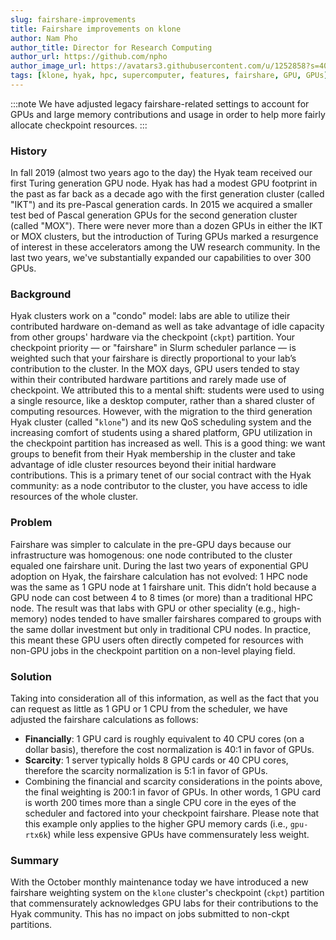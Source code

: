 ```yaml
---
slug: fairshare-improvements
title: Fairshare improvements on klone
author: Nam Pho
author_title: Director for Research Computing
author_url: https://github.com/npho
author_image_url: https://avatars3.githubusercontent.com/u/1252858?s=400&v=4
tags: [klone, hyak, hpc, supercomputer, features, fairshare, GPU, GPUs]
---
```


:::note
We have adjusted legacy fairshare-related settings to account for GPUs and large memory contributions and usage in order to help more fairly allocate checkpoint resources.
:::

### History

In fall 2019 (almost two years ago to the day) the Hyak team received our first Turing generation GPU node. Hyak has had a modest GPU footprint in the past as far back as a decade ago with the first generation cluster (called "IKT") and its pre-Pascal generation cards. In 2015 we acquired a smaller test bed of Pascal generation GPUs for the second generation cluster (called "MOX"). There were never more than a dozen GPUs in either the IKT or MOX clusters, but the introduction of Turing GPUs marked a resurgence of interest in these accelerators among the UW research community. In the last two years, we've substantially expanded our capabilities to over 300 GPUs.

### Background

Hyak clusters work on a "condo" model: labs are able to utilize their contributed hardware on-demand as well as take advantage of idle capacity from other groups' hardware via the checkpoint (`ckpt`) partition. Your checkpoint priority — or "fairshare" in Slurm scheduler parlance — is weighted such that your fairshare is directly proportional to your lab’s contribution to the cluster. In the MOX days, GPU users tended to stay within their contributed hardware partitions and rarely made use of checkpoint. We attributed this to a mental shift: students were used to using a single resource, like a desktop computer, rather than a shared cluster of computing resources. However, with the migration to the third generation Hyak cluster (called "`klone`") and its new QoS scheduling system and the increasing comfort of students using a shared platform, GPU utilization in the checkpoint partition has increased as well. This is a good thing: we want groups to benefit from their Hyak membership in the cluster and take advantage of idle cluster resources beyond their initial hardware contributions. This is a primary tenet of our social contract with the Hyak community: as a node contributor to the cluster, you have access to idle resources of the whole cluster.

### Problem

Fairshare was simpler to calculate in the pre-GPU days because our infrastructure was homogenous: one node contributed to the cluster equaled one fairshare unit. During the last two years of exponential GPU adoption on Hyak, the fairshare calculation has not evolved: 1 HPC node was the same as 1 GPU node at 1 fairshare unit. This didn’t hold because a GPU node can cost between 4 to 8 times (or more) than a traditional HPC node. The result was that labs with GPU or other speciality (e.g., high-memory) nodes tended to have smaller fairshares compared to groups with the same dollar investment but only in traditional CPU nodes. In practice, this meant these GPU users often directly competed for resources with non-GPU jobs in the checkpoint partition on a non-level playing field.

### Solution

Taking into consideration all of this information, as well as the fact that you can request as little as 1 GPU or 1 CPU from the scheduler, we have adjusted the fairshare calculations as follows:
* **Financially**: 1 GPU card is roughly equivalent to 40 CPU cores (on a dollar basis), therefore the cost normalization is 40:1 in favor of GPUs. 
* **Scarcity**: 1 server typically holds 8 GPU cards or 40 CPU cores, therefore the scarcity normalization is 5:1 in favor of GPUs.
* Combining the financial and scarcity considerations in the points above, the final weighting is 200:1 in favor of GPUs. In other words, 1 GPU card is worth 200 times more than a single CPU core in the eyes of the scheduler and factored into your checkpoint fairshare. Please note that this example only applies to the higher GPU memory cards (i.e., `gpu-rtx6k`) while less expensive GPUs have commensurately less weight.

### Summary

With the October monthly maintenance today we have introduced a new fairshare weighting system on the `klone` cluster's checkpoint (`ckpt`) partition that commensurately acknowledges GPU labs for their contributions to the Hyak community. This has no impact on jobs submitted to non-ckpt partitions.
